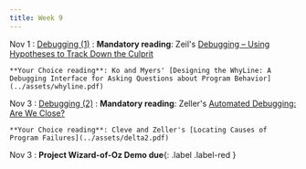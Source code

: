 ```yaml
---
title: Week 9
---
```


Nov 1
: [Debugging (1)](../assets/lecture-17-18-debugging.pdf)
  : **Mandatory reading**: Zeil's [Debugging – Using Hypotheses to Track Down the Culprit](https://www.cs.odu.edu/~zeil/cs333/s14/Public/debugging2/debugging2__html.html)

    **Your Choice reading**: Ko and Myers' [Designing the WhyLine: A Debugging Interface for Asking Questions about Program Behavior](../assets/whyline.pdf)


Nov 3
: [Debugging (2)](../assets/lecture-17-18-debugging.pdf)
  : **Mandatory reading**: Zeller's [Automated Debugging: Are We Close?](../assets/delta.pdf)

    **Your Choice reading**: Cleve and Zeller's [Locating Causes of Program Failures](../assets/delta2.pdf)

Nov 3
 : **Project Wizard-of-Oz Demo due**{: .label .label-red } 
